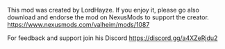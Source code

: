 This mod was created by LordHayze. If you enjoy it, please go also download and endorse the mod on NexusMods to support the creator.
https://www.nexusmods.com/valheim/mods/1087

For feedback and support join his Discord
https://discord.gg/a4XZeRjdu2
